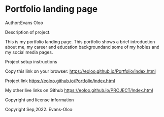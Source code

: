 # Portfolio landing page

Author:Evans Oloo

Description of project.

This is my portfolio landing page. 
This portfolio shows a brief introduction about me, my career and education backgroundand some of my hobies and my social media pages.

Project setup instructions

Copy this link on your browser: https://eoloo.github.io/Portfolio/index.html

Project link
https://eoloo.github.io/Portfolio/index.html


My other live links on Github
https://eoloo.github.io/PROJECT/Index.html

Copyright and license information

Copyright Sep,2022. Evans-Oloo
